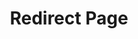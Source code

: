 ---
layout: page
title: "Redirect Page"
permalink: /qr-1
redirect_to:
  - http://www.gooop.net/photography
---